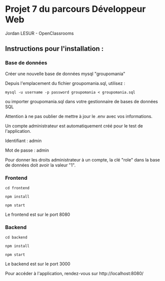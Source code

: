 # Projet 7 du parcours Développeur Web
Jordan LESUR - OpenClassrooms

## Instructions pour l'installation :

### Base de données

Créer une nouvelle base de données mysql "groupomania"

Depuis l'emplacement du fichier groupomania.sql, utilisez :

``mysql -u username -p password groupomania < groupomania.sql``

ou importer groupomania.sql dans votre gestionnaire de bases de données SQL

Attention à ne pas oublier de mettre à jour le .env avec vos informations.

Un compte administrateur est automatiquement créé pour le test de l'application.

Identifiant : admin

Mot de passe : admin

Pour donner les droits administrateur à un compte, la clé "role" dans la base de données doit avoir la valeur "1".

### Frontend

``cd frontend``

``npm install``

``npm start``

Le frontend est sur le port 8080

### Backend

``cd backend``

``npm install``

``npm start``

Le backend est sur le port 3000


Pour accéder à l'application, rendez-vous sur http://localhost:8080/
